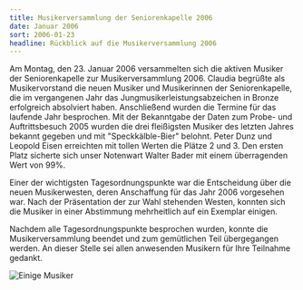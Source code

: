 ```yaml
---
title: Musikerversammlung der Seniorenkapelle 2006
date: Januar 2006
sort: 2006-01-23
headline: Rückblick auf die Musikerversammlung 2006
---
```


Am Montag, den 23. Januar 2006 versammelten sich die aktiven Musiker der Seniorenkapelle zur Musikerversammlung 2006. Claudia begrüßte als Musikervorstand die neuen Musiker und Musikerinnen der Seniorenkapelle, die im vergangenen Jahr das Jungmusikerleistungsabzeichen in Bronze erfolgreich absolviert haben. Anschließend wurden die Termine für das laufende Jahr besprochen. Mit der Bekanntgabe der Daten zum Probe- und Auftrittsbesuch 2005 wurden die drei fleißigsten Musiker des letzten Jahres bekannt gegeben und mit "Speckkälble-Bier" belohnt. Peter Dunz und Leopold Eisen erreichten mit tollen Werten die Plätze 2 und 3. Den ersten Platz sicherte sich unser Notenwart Walter Bader mit einem überragenden Wert von 99%. 

Einer der wichtigsten Tagesordnungspunkte war die Entscheidung über die neuen Musikerwesten, deren Anschaffung für das Jahr 2006 vorgesehen war. Nach der Präsentation der zur Wahl stehenden Westen, konnten sich die Musiker in einer Abstimmung mehrheitlich auf ein Exemplar einigen. 

Nachdem alle Tagesordnungspunkte besprochen wurden, konnte die Musikerversammlung beendet und zum gemütlichen Teil übergegangen werden. An dieser Stelle sei allen anwesenden Musikern für Ihre Teilnahme gedankt.

![Einige Musiker](/images/rueckblick/musikerversammlung06.jpg)

